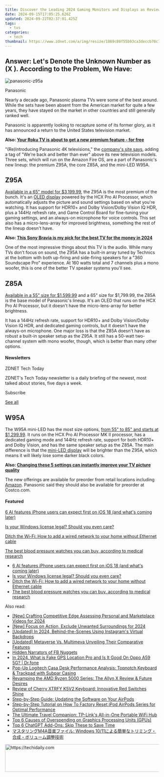 ```yaml
---
title: Discover the Leading 2024 Gaming Monitors and Displays as Reviewed by ZDNet
date: 2024-09-15T17:05:25.626Z
updated: 2024-09-22T02:37:01.425Z
tags:
  - tvs
categories:
  - tech
thumbnail: https://www.zdnet.com/a/img/resize/1869c80f55b93ca3deccb70c729e27412d7c97b8/2023/09/14/3d50fdb8-92f1-4e82-9764-1f9bf54da3f2/gaming-tv-cover-image.jpg?width=278&height=156&fit=crop&auto=webp
---
```


## Answer: Let's Denote the Unknown Number as \(X \). According to the Problem, We Have:

![panasonic-z95a](https://www.zdnet.com/a/img/resize/f7f94f63b0adb095008402150d3e792441c46bd6/2024/09/05/0f775309-83aa-42b4-ba1d-c06e9b7716bf/panasonic-z95a.jpg?auto=webp&width=1280)

Panasonic

Nearly a decade ago, Panasonic plasma TVs were some of the best around. While the sets have been absent from the American market for quite a few years, they have stayed on the market in other countries and still generally ranked well.

Panasonic is apparently looking to recapture some of its former glory, as it has announced a return to the United States television market.

**Also: [Your Roku TV is about to get a new premium feature - for free](https://www.zdnet.com/home-and-office/home-entertainment/your-roku-tv-is-about-to-get-a-new-premium-feature-for-free/)**

"(Re)Introducing Panasonic 4K televisions," the [company's site says](https://shop.panasonic.com/pages/panasonic-smart-tvs), adding a tag of "We're back and better than ever" above its new television models. Three sets, which will run on the Amazon Fire OS, are a part of Panasonic's new lineup: the premium Z95A, the core Z85A, and the mini-LED W95A.

## Z95A 

[Available in a 65" model for $3,199.99](https://buy.geni.us/Proxy.ashx?TSID=368250&GR%5FURL=https%3A%2F%2Fwww.amazon.com%2FPanasonic-65-inch-Adaptive-Refresh-Hands-Free%2Fdp%2FB0D8S2D1CZ%2F%3Ftag%3Dzd-buy-button-20%26ascsubtag%3D%5F%5FCOM%5FCLICK%5FID%5F%5F%7Cb178a04b-30b1-4bc6-91be-439dc52e2c9b%7Cdtp&dtb=1), the Z95A is the most premium of the bunch. It's an [OLED display](https://www.zdnet.com/home-and-office/home-entertainment/oled-vs-qled/) powered by the HCX Pro AI Processor, which automatically adjusts the picture and sound settings based on what you're watching. It has support for HDR10+ and Dolby Vision/Dolby Vision IQ HDR, plus a 144Hz refresh rate, and Game Control Board for fine-tuning your gaming settings, and an always-on microphone for voice controls. This set also has a micro-lens-array for improved brightness, something the rest of the lineup doesn't have.

**Also: [This Sony Bravia is my pick for the best TV for the money in 2024](https://www.zdnet.com/home-and-office/home-entertainment/sony-bravia-x90l-review/)**

One of the most impressive things about this TV is the audio. While many TVs don't focus on sound, the Z95A has a built-in array tuned by Technics at the bottom with both up-firing and side-firing speakers for a "360 Soundscape Pro" experience. At 160 watts total and 7 channels plus a mono woofer, this is one of the better TV speaker systems you'll see.

## Z85A

[Available in a 55" size for $1,599.99](https://buy.geni.us/Proxy.ashx?TSID=368250&GR%5FURL=https%3A%2F%2Fwww.amazon.com%2FPanasonic-65-inch-Amazon-Adaptive-Refresh%2Fdp%2FB0D8S669CY%3Ftag%3Dzd-buy-button-20%26ascsubtag%3D%5F%5FCOM%5FCLICK%5FID%5F%5F%7Cb178a04b-30b1-4bc6-91be-439dc52e2c9b%7Cdtp&dtb=1) and a 65" size for $1,799.99, the Z85A is the base model of Panasonic's lineup. It's an OLED that runs on the HCX Pro AI Processor, but it doesn't have the micro-lens-array for better brightness. 

It has a 144Hz refresh rate, support for HDR10+ and Dolby Vision/Dolby Vision IQ HDR, and dedicated gaming controls, but it doesn't have the always-on microphone. One major loss is that the Z85A doesn't have as robust a built-in speaker setup as the Z95A. It still has a 50-watt two-channel system with mono woofer, though, which is better than many other options.

#### Newsletters

ZDNET Tech Today

ZDNET's Tech Today newsletter is a daily briefing of the newest, most talked about stories, five days a week.

 Subscribe

[See all](https://www.zdnet.com/newsletters/)

## W95A

The W95A mini-LED has the most size options, [from 55" to 85" and starts at $1,299.99](https://buy.geni.us/Proxy.ashx?TSID=368250&GR%5FURL=https%3A%2F%2Fwww.amazon.com%2FPanasonic-65-inch-Amazon-Dimming-Refresh%2Fdp%2FB0D8SDKSWT%3Ftag%3Dzd-buy-button-20%26ascsubtag%3D%5F%5FCOM%5FCLICK%5FID%5F%5F%7Cb178a04b-30b1-4bc6-91be-439dc52e2c9b%7Cdtp&dtb=1). It runs on the HCX Pro AI Processor MK II processor, has a dedicated gaming mode and 144Hz refresh rate, support for both HDR10+ and Dolby Vision, and has the same speaker setup as the Z85A. The main difference is that the [mini-LED display](https://www.zdnet.com/home-and-office/home-entertainment/mini-led-vs-oled-tv/) will be brighter than the Z95A, which means it will likely lose some darker black colors.

**Also: [Changing these 5 settings can instantly improve your TV picture quality](https://www.zdnet.com/home-and-office/home-entertainment/i-changed-these-5-tv-settings-to-instantly-improve-the-picture-quality-and-how-they-work/)**

The new offerings are available for preorder from retail locations including [Amazon](https://buy.geni.us/Proxy.ashx?TSID=368250&GR%5FURL=https%3A%2F%2Fwww.amazon.com%2Fstores%2Fpage%2F0DF89631-4965-4138-9A1F-B2458F6B8379%3Ftag%3Dzd-buy-button-20%26ascsubtag%3D%5F%5FCOM%5FCLICK%5FID%5F%5F%7Cb178a04b-30b1-4bc6-91be-439dc52e2c9b%7Cdtp&dtb=1). Panasonic said they should also be available for preorder at Costco.com.

#### Featured

[6 AI features iPhone users can expect first on iOS 18 (and what's coming later)](https://www.zdnet.com/article/6-ai-features-iphone-users-can-expect-first-on-ios-18-and-whats-coming-later/ "6 AI features iPhone users can expect first on iOS 18 (and what's coming later)")

[Is your Windows license legal? Should you even care?](https://www.zdnet.com/article/is-your-windows-license-legal-should-you-even-care/ "Is your Windows license legal? Should you even care?")

[Ditch the Wi-Fi: How to add a wired network to your home without Ethernet cable](https://www.zdnet.com/article/ditch-the-wi-fi-how-to-add-a-wired-network-to-your-home-without-ethernet-cable/ "Ditch the Wi-Fi: How to add a wired network to your home without Ethernet cable")

[The best blood pressure watches you can buy, according to medical research](https://www.zdnet.com/article/best-blood-pressure-watch/ "The best blood pressure watches you can buy, according to medical research")

* [6 AI features iPhone users can expect first on iOS 18 (and what's coming later)](https://www.zdnet.com/article/6-ai-features-iphone-users-can-expect-first-on-ios-18-and-whats-coming-later/ "6 AI features iPhone users can expect first on iOS 18 (and what's coming later)")
* [Is your Windows license legal? Should you even care?](https://www.zdnet.com/article/is-your-windows-license-legal-should-you-even-care/ "Is your Windows license legal? Should you even care?")
* [Ditch the Wi-Fi: How to add a wired network to your home without Ethernet cable](https://www.zdnet.com/article/ditch-the-wi-fi-how-to-add-a-wired-network-to-your-home-without-ethernet-cable/ "Ditch the Wi-Fi: How to add a wired network to your home without Ethernet cable")
* [The best blood pressure watches you can buy, according to medical research](https://www.zdnet.com/article/best-blood-pressure-watch/ "The best blood pressure watches you can buy, according to medical research")

<ins class="adsbygoogle"
     style="display:block"
     data-ad-format="autorelaxed"
     data-ad-client="ca-pub-7571918770474297"
     data-ad-slot="1223367746"></ins>

<ins class="adsbygoogle"
     style="display:block"
     data-ad-client="ca-pub-7571918770474297"
     data-ad-slot="8358498916"
     data-ad-format="auto"
     data-full-width-responsive="true"></ins>

<span class="atpl-alsoreadstyle">Also read:</span>
<div><ul>
<li><a href="https://facebook-video-footage.techidaily.com/new-crafting-competitive-edge-assessing-personal-and-marketplace-videos-for-2024/"><u>[New] Crafting Competitive Edge Assessing Personal and Marketplace Videos for 2024</u></a></li>
<li><a href="https://video-screen-grab.techidaily.com/new-focus-on-action-exclude-unwanted-surroundings-for-2024/"><u>[New] Focus on Action, Exclude Unwanted Surroundings for 2024</u></a></li>
<li><a href="https://instagram-video-files.techidaily.com/updated-in-2024-behind-the-scenes-using-instagrams-virtual-backdrops/"><u>[Updated] In 2024, Behind-the-Scenes Using Instagram's Virtual Backdrops</u></a></li>
<li><a href="https://extra-guidance.techidaily.com/updated-metaverse-vs-multimeva-unveiling-their-comparative-features/"><u>[Updated] Metaverse Vs. Multimeva Unveiling Their Comparative Features</u></a></li>
<li><a href="https://facebook-videos.techidaily.com/hidden-narrators-of-fb-nuggets/"><u>Hidden Narrators of FB Nuggets</u></a></li>
<li><a href="https://phone-solutions.techidaily.com/in-2024-what-is-fake-gps-location-pro-and-is-it-good-on-oppo-a59-5g-drfone-by-drfone-virtual-android/"><u>In 2024, What is Fake GPS Location Pro and Is It Good On Oppo A59 5G? | Dr.fone</u></a></li>
<li><a href="https://hardware-reviews.techidaily.com/pop-up-logitech-casa-desk-performance-analysis-topnotch-keyboard-and-trackpad-with-subpar-casing/"><u>Pop-Up Logitech Casa Desk Performance Analysis: Topnotch Keyboard & Trackpad with Subpar Casing</u></a></li>
<li><a href="https://hardware-reviews.techidaily.com/revamping-the-amd-ryzen-5000-series-the-allyn-x-review-and-future-desires/"><u>Revamping the AMD Ryzen 5000 Series: The Allyn X Review & Future Desires</u></a></li>
<li><a href="https://hardware-reviews.techidaily.com/review-of-cherry-xtrfy-k5v2-keyboard-innovative-red-switches-shine/"><u>Review of Cherry XTRFY K5V2 Keyboard: Innovative Red Switches Shine</u></a></li>
<li><a href="https://hardware-reviews.techidaily.com/step-by-step-guide-updating-the-software-on-your-airpods/"><u>Step-by-Step Guide: Updating the Software on Your AirPods</u></a></li>
<li><a href="https://hardware-reviews.techidaily.com/step-by-step-tutorial-on-how-to-factory-reset-ipod-airpods-series-for-optimal-performance/"><u>Step-by-Step Tutorial on How To Factory Reset iPod AirPods Series for Optimal Performance</u></a></li>
<li><a href="https://hardware-reviews.techidaily.com/the-ultimate-travel-companion-tp-links-all-in-one-portable-wifi-hub/"><u>The Ultimate Travel Companion: TP-Link's All-in-One Portable WiFi Hub</u></a></li>
<li><a href="https://hardware-reviews.techidaily.com/top-6-causes-of-overspending-on-graphics-processing-units-gpus/"><u>Top 6 Causes of Overspending on Graphics Processing Units (GPUs)</u></a></li>
<li><a href="https://tech-haven.techidaily.com/top-6-chatgpt-add-ons-skip-these-to-save-time/"><u>Top 6 ChatGPT Add-Ons: Skip These to Save Time</u></a></li>
<li><a href="https://some-approaches.techidaily.com/1726026771187-m4a-windows-1011/"><u>マスタリングM4A音楽ファイル: Windows 10/11による簡単なトリミング・合成・ボリューム調整技術</u></a></li>
</ul></div>

<!-- affiliate ads begin -->
<a href="https://aligracehair.sjv.io/c/5597632/1997648/19272" target="_top" id="1997648">
  <img src="//a.impactradius-go.com/display-ad/19272-1997648" border="0" alt="https://techidaily.com" width="728" height="90"/>
</a>
<img height="0" width="0" src="https://aligracehair.sjv.io/i/5597632/1997648/19272" style="position:absolute;visibility:hidden;" border="0" />
<!-- affiliate ads end -->

